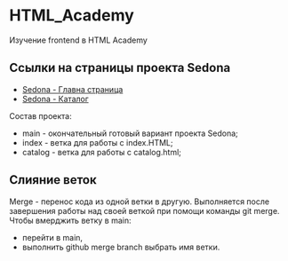 # HTML_Academy

Изучение frontend в HTML Academy

## Ссылки на страницы проекта Sedona
 * [Sedona - Главна страница](/Sedona/index.html)
 * [Sedona - Каталог](/Sedona/catalog.html)

Состав проекта:

- main - окончательный готовый вариант проекта Sedona;
- index - ветка для работы с index.HTML;
- catalog - ветка для работы с catalog.html;

## Слияние веток

Merge - перенос кода из одной ветки в другую.
Выполняется после завершения работы над своей веткой при помощи команды git merge.
Чтобы вмерджить ветку в main:

- перейти в main,
- выполнить github merge branch выбрать имя ветки.
